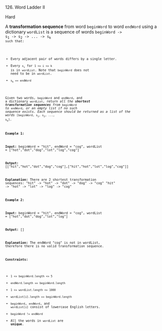﻿126\. Word Ladder II

Hard

A **transformation sequence** from word `beginWord` to word `endWord` using a dictionary `wordList` is a sequence of words <code>beginWord -> s<sub>1</sub> -> s<sub>2</sub> -> ... -> s<sub>k</sub><code> such that:

*   Every adjacent pair of words differs by a single letter.
*   Every <code>s<sub>i</sub></code> for `1 <= i <= k` is in `wordList`. Note that `beginWord` does not need to be in `wordList`.
*   <code>s<sub>k</sub> == endWord</code>

Given two words, `beginWord` and `endWord`, and a dictionary `wordList`, return _all the **shortest transformation sequences** from_ `beginWord` _to_ `endWord`_, or an empty list if no such sequence exists. Each sequence should be returned as a list of the words_ <code>[beginWord, s<sub>1</sub>, s<sub>2</sub>, ..., s<sub>k</sub>]</code>.

**Example 1:**

**Input:** beginWord = "hit", endWord = "cog", wordList = \["hot","dot","dog","lot","log","cog"\]

**Output:** \[\["hit","hot","dot","dog","cog"\],\["hit","hot","lot","log","cog"\]\]

**Explanation:** There are 2 shortest transformation sequences: "hit" -> "hot" -> "dot" -> "dog" -> "cog" "hit" -> "hot" -> "lot" -> "log" -> "cog" 

**Example 2:**

**Input:** beginWord = "hit", endWord = "cog", wordList = \["hot","dot","dog","lot","log"\]

**Output:** \[\]

**Explanation:** The endWord "cog" is not in wordList, therefore there is no valid transformation sequence. 

**Constraints:**

*   `1 <= beginWord.length <= 5`
*   `endWord.length == beginWord.length`
*   `1 <= wordList.length <= 1000`
*   `wordList[i].length == beginWord.length`
*   `beginWord`, `endWord`, and `wordList[i]` consist of lowercase English letters.
*   `beginWord != endWord`
*   All the words in `wordList` are **unique**.
